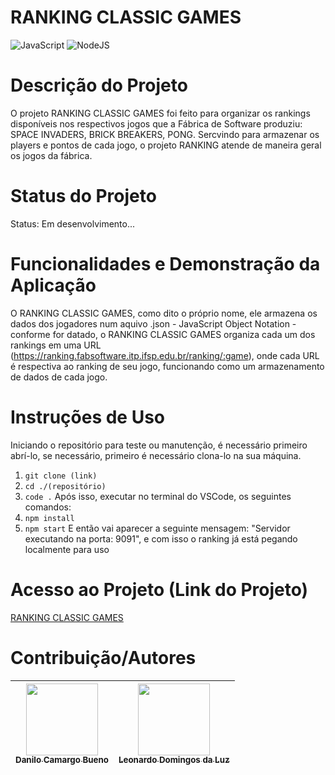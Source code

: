 # RANKING CLASSIC GAMES

![JavaScript](https://img.shields.io/badge/javascript-%23323330.svg?style=for-the-badge&logo=javascript&logoColor=%23F7DF1E)
![NodeJS](https://img.shields.io/badge/node.js-6DA55F?style=for-the-badge&logo=node.js&logoColor=white)


# Descrição do Projeto
O projeto RANKING CLASSIC GAMES foi feito para organizar os rankings disponíveis nos respectivos jogos que a Fábrica de Software produziu: SPACE INVADERS, BRICK BREAKERS, PONG. Sercvindo para armazenar os players e pontos de cada jogo, o projeto RANKING atende de maneira geral os jogos da fábrica. 

# Status do Projeto
Status: Em desenvolvimento...

# Funcionalidades e Demonstração da Aplicação
O RANKING CLASSIC GAMES, como dito o próprio nome, ele armazena os dados dos jogadores num aquivo .json - JavaScript Object Notation - conforme for datado, o RANKING CLASSIC GAMES organiza cada um dos rankings em uma URL (https://ranking.fabsoftware.itp.ifsp.edu.br/ranking/:game), onde cada URL é respectiva ao ranking de seu jogo, funcionando como um armazenamento de dados de cada jogo.

# Instruções de Uso
Iniciando o repositório para teste ou manutenção, é necessário primeiro abrí-lo, se necessário, primeiro é necessário clona-lo na sua máquina.
1. `git clone (link)`
2. `cd ./(repositório)`
3. `code .`
Após isso, executar no terminal do VSCode, os seguintes comandos:
1. `npm install`
2. `npm start`
E então vai aparecer a seguinte mensagem: "Servidor executando na porta: 9091", e com isso o ranking já está pegando localmente para uso

# Acesso ao Projeto (Link do Projeto)
[RANKING CLASSIC GAMES](https://github.com/fabsoftwareitp/ranking.fabsoftware.itp.ifsp.edu.br)

# Contribuição/Autores
 [<img loading="lazy" src="https://avatars.githubusercontent.com/u/2002182?v=4" width=115><br><sub>Danilo Camargo Bueno</sub>](https://github.com/danilocbueno) | [<img loading="lazy" src="https://avatars.githubusercontent.com/u/165536121?v=4" width=115><br><sub>Leonardo Domingos da Luz</sub>](https://github.com/JoniEmann) |
| :---: | :---: |
